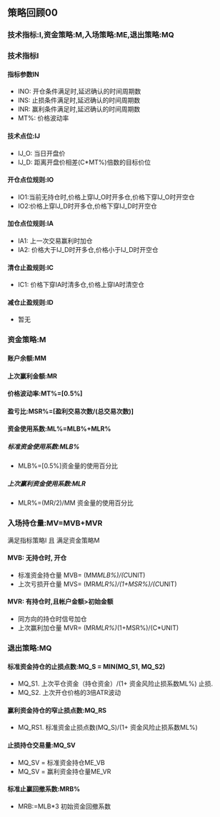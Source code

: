 ## 策略回顾00

### 技术指标:I,资金策略:M,入场策略:ME,退出策略:MQ

### 技术指标I

#### 指标参数IN
* INO: 开仓条件满足时,延迟确认的时间周期数
* INS: 止损条件满足时,延迟确认的时间周期数
* INR: 赢利条件满足时,延迟确认的时间周期数
* MT%: 价格波动率
#### 技术点位:IJ

+ IJ_O: 当日开盘价
+ IJ_D: 距离开盘价相差(C*MT%)倍数的目标价位

#### 开仓点位规则:IO

* IO1:当前无持仓时,价格上穿IJ_O时开多仓,价格下穿IJ_O时开空仓
* IO2:价格上穿IJ_D时开多仓,价格下穿IJ_D时开空仓

#### 加仓点位规则:IA

* IA1: 上一次交易赢利时加仓
* IA2: 价格大于IJ_D时开多仓,价格小于IJ_D时开空仓

#### 清仓止盈规则:IC

* IC1: 价格下穿IA时清多仓,价格上穿IA时清空仓

#### 减仓止盈规则:ID

* 暂无

### 资金策略:M

#### 账户余额:MM

#### 上次赢利金额:MR

#### 价格波动率:MT%=[0.5%]
#### 盈亏比:MSR%=[盈利交易次数/(总交易次数)]

#### 资金使用系数:ML%=MLB%+MLR%

##### 标准资金使用系数:MLB%

* MLB%=[0.5%]资金量的使用百分比

##### 上次赢利资金使用系数:MLR

* MLR%=(MR/2)/MM 资金量的使用百分比


### 入场持仓量:MV=MVB+MVR

满足指标策略I 且 满足资金策略M

#### MVB: 无持仓时, 开仓

* 标准资金持仓量 MVB= (MM*MLB%)/(C*UNIT)
* 上次亏损开仓量 MVS= (MR*MLR%)/(1+MSR%)/(C*UNIT)

#### MVR: 有持仓时,且帐户金额>初始金额

* 同方向的持仓时信号加仓
* 上次赢利加仓量 MVR= (MR*MLR%)*(1+MSR%)/(C*UNIT)


### 退出策略:MQ

#### 标准资金持仓的止损点数:MQ_S = MIN(MQ_S1, MQ_S2)

* MQ_S1. 上次平仓资金（持仓资金）/(1+ 资金风险止损系数ML%) 止损.
* MQ_S2. 上次开仓价格的3倍ATR波动

#### 赢利资金持仓的窄止损点数:MQ_RS

* MQ_RS1. 标准资金止损点数(MQ_S)/(1+ 资金风险止损系数ML%)

#### 止损持仓交易量:MQ_SV

* MQ_SV = 标准资金持仓ME_VB
* MQ_SV = 赢利资金持仓量ME_VR

#### 标准止赢回撤系数:MRB%

* MRB:=MLB*3 初始资金回撤系数



